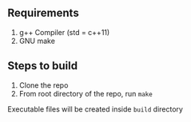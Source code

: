 ## Requirements
1. g++ Compiler (std = c++11)
2. GNU make

## Steps to build
1. Clone the repo
2. From root directory of the repo, run `make`

Executable files will be created inside `build` directory
